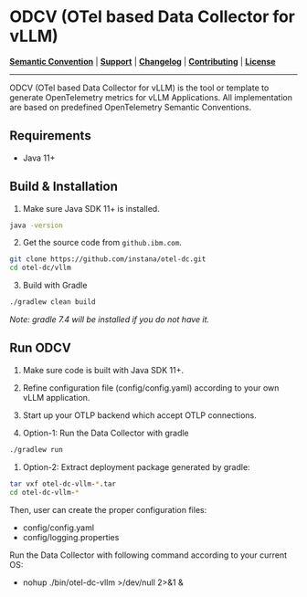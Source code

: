 # ODCV (OTel based Data Collector for vLLM)

**[Semantic Convention](docs/semconv)** |
**[Support](docs/support/README.md)** |
**[Changelog](CHANGELOG.md)** |
**[Contributing](CONTRIBUTING.md)** |
**[License](LICENSE)**

---
ODCV (OTel based Data Collector for vLLM) is the tool or template to generate OpenTelemetry metrics for vLLM Applications. All implementation are based on predefined OpenTelemetry Semantic Conventions.

## Requirements

- Java 11+

## Build & Installation

1) Make sure Java SDK 11+ is installed.
```bash
java -version
```

2) Get the source code from `github.ibm.com`.
```bash
git clone https://github.com/instana/otel-dc.git
cd otel-dc/vllm
```

3) Build with Gradle
```bash
./gradlew clean build
```
*Note: gradle 7.4 will be installed if you do not have it.*

## Run ODCV

1) Make sure code is built with Java SDK 11+.

2) Refine configuration file (config/config.yaml) according to your own vLLM application. 

3) Start up your OTLP backend which accept OTLP connections. 

1) Option-1: Run the Data Collector with gradle
```bash
./gradlew run
```
1) Option-2: Extract deployment package generated by gradle:
```bash
tar vxf otel-dc-vllm-*.tar
cd otel-dc-vllm-*
```

Then, user can create the proper configuration files:
  - config/config.yaml
  - config/logging.properties

Run the Data Collector with following command according to your current OS:
  - nohup ./bin/otel-dc-vllm >/dev/null 2>&1 &
